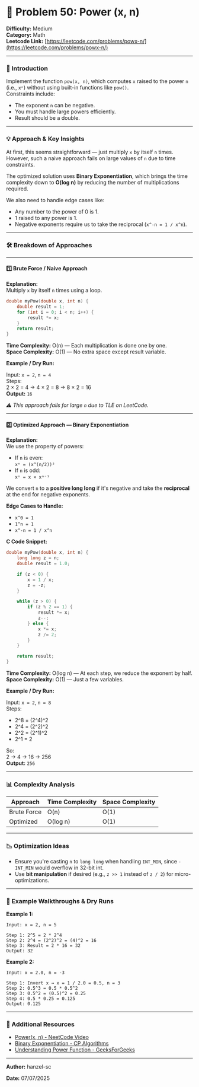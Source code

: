 # 🚀 Problem 50: Power (x, n)

**Difficulty:** Medium  
**Category:** Math  
**Leetcode Link:** [https://leetcode.com/problems/powx-n/](https://leetcode.com/problems/powx-n/)

---

### 📝 Introduction

Implement the function `pow(x, n)`, which computes `x` raised to the power `n` (i.e., `xⁿ`) without using built-in functions like `pow()`.  
Constraints include:
- The exponent `n` can be negative.
- You must handle large powers efficiently.
- Result should be a double.

---

### 💡 Approach & Key Insights

At first, this seems straightforward — just multiply `x` by itself `n` times. However, such a naive approach fails on large values of `n` due to time constraints.  

The optimized solution uses **Binary Exponentiation**, which brings the time complexity down to **O(log n)** by reducing the number of multiplications required.

We also need to handle edge cases like:
- Any number to the power of 0 is 1.
- 1 raised to any power is 1.
- Negative exponents require us to take the reciprocal (`x^-n = 1 / x^n`).

---

### 🛠️ Breakdown of Approaches

---

#### 1️⃣ Brute Force / Naive Approach

**Explanation:**  
Multiply `x` by itself `n` times using a loop.

```c
double myPow(double x, int n) {
    double result = 1;
    for (int i = 0; i < n; i++) {
        result *= x;
    }
    return result;
}
```

**Time Complexity:** O(n) — Each multiplication is done one by one.  
**Space Complexity:** O(1) — No extra space except result variable.

**Example / Dry Run:**

Input: `x = 2`, `n = 4`  
Steps:  
2 × 2 = 4 → 4 × 2 = 8 → 8 × 2 = 16  
**Output:** `16`

*⚠️ This approach fails for large `n` due to TLE on LeetCode.*

---

#### 2️⃣ Optimized Approach — Binary Exponentiation

**Explanation:**  
We use the property of powers:

- If `n` is even:  
  `xⁿ = (x^(n/2))²`
- If `n` is odd:  
  `xⁿ = x × xⁿ⁻¹`

We convert `n` to a **positive long long** if it's negative and take the **reciprocal** at the end for negative exponents.

**Edge Cases to Handle:**
- `x^0 = 1`
- `1^n = 1`
- `x^-n = 1 / x^n`

**C Code Snippet:**

```c
double myPow(double x, int n) {
    long long z = n;
    double result = 1.0;

    if (z < 0) {
        x = 1 / x;
        z = -z;
    }

    while (z > 0) {
        if (z % 2 == 1) {
            result *= x;
            z--;
        } else {
            x *= x;
            z /= 2;
        }
    }

    return result;
}
```

**Time Complexity:** O(log n) — At each step, we reduce the exponent by half.  
**Space Complexity:** O(1) — Just a few variables.

**Example / Dry Run:**

Input: `x = 2`, `n = 8`  
Steps:
- 2^8 = (2^4)^2  
- 2^4 = (2^2)^2  
- 2^2 = (2^1)^2  
- 2^1 = 2  

So:  
2 → 4 → 16 → 256  
**Output:** `256`

---

### 📊 Complexity Analysis

| Approach         | Time Complexity | Space Complexity |
|------------------|------------------|-------------------|
| Brute Force      | O(n)             | O(1)              |
| Optimized        | O(log n)         | O(1)              |

---

### 📉 Optimization Ideas

- Ensure you're casting `n` to `long long` when handling `INT_MIN`, since `-INT_MIN` would overflow in 32-bit int.
- Use **bit manipulation** if desired (e.g., `z >> 1` instead of `z / 2`) for micro-optimizations.

---

### 📌 Example Walkthroughs & Dry Runs

**Example 1:**
```
Input: x = 2, n = 5

Step 1: 2^5 = 2 * 2^4
Step 2: 2^4 = (2^2)^2 = (4)^2 = 16
Step 3: Result = 2 * 16 = 32
Output: 32
```

**Example 2:**
```
Input: x = 2.0, n = -3

Step 1: Invert x → x = 1 / 2.0 = 0.5, n = 3
Step 2: 0.5^3 = 0.5 * 0.5^2
Step 3: 0.5^2 = (0.5)^2 = 0.25
Step 4: 0.5 * 0.25 = 0.125
Output: 0.125
```

---

### 🔗 Additional Resources

- [Power(x, n) - NeetCode Video](https://www.youtube.com/watch?v=l0YC3876qxg)
- [Binary Exponentiation - CP Algorithms](https://cp-algorithms.com/algebra/binary-exp.html)
- [Understanding Power Function - GeeksForGeeks](https://www.geeksforgeeks.org/write-a-c-program-to-calculate-powxn/)

---

**Author:** hanzel-sc


**Date:** 07/07/2025
